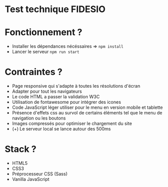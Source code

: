 # Test technique FIDESIO

# Fonctionnement ?

- Installer les dépendances nécéssaires => `npm install `
- Lancer le serveur `npm run start`

# Contraintes ?

- Page responsive qui s'adapte à toutes les résolutions d'écran
- Adapter pour tout les navigateurs
- Le code HTML a passer la validation W3C
- Utilisation de fontawesome pour intégrer des icones
- Code JavaScript léger utiliser pour le menu en version mobile et tablette
- Présence d'effets css au survol de certains éléments tel que le menu de navigation ou les boutons
- Images compressés pour optimiser le chargement du site
- (+) Le serveur local se lance autour des 500ms
# Stack ?

- HTML5
- CSS3
- Préprocesseur CSS (Sass)
- Vanilla JavaScript
